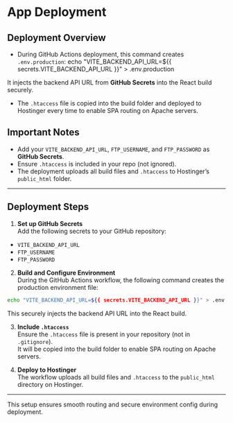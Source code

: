 # App Deployment

## Deployment Overview

- During GitHub Actions deployment, this command creates `.env.production`:
echo "VITE_BACKEND_API_URL=${{ secrets.VITE_BACKEND_API_URL }}" > .env.production

It injects the backend API URL from **GitHub Secrets** into the React build securely.

- The `.htaccess` file is copied into the build folder and deployed to Hostinger every time to enable SPA routing on Apache servers.

## Important Notes

- Add your `VITE_BACKEND_API_URL`, `FTP_USERNAME`, and `FTP_PASSWORD` as **GitHub Secrets**.
- Ensure `.htaccess` is included in your repo (not ignored).
- The deployment uploads all build files and `.htaccess` to Hostinger’s `public_html` folder.

---

## Deployment Steps

1. **Set up GitHub Secrets**  
  Add the following secrets to your GitHub repository:
  - `VITE_BACKEND_API_URL`
  - `FTP_USERNAME`
  - `FTP_PASSWORD`

2. **Build and Configure Environment**  
  During the GitHub Actions workflow, the following command creates the production environment file:
  ```sh
  echo "VITE_BACKEND_API_URL=${{ secrets.VITE_BACKEND_API_URL }}" > .env.production
  ```
  This securely injects the backend API URL into the React build.

3. **Include `.htaccess`**  
  Ensure the `.htaccess` file is present in your repository (not in `.gitignore`).  
  It will be copied into the build folder to enable SPA routing on Apache servers.

4. **Deploy to Hostinger**  
  The workflow uploads all build files and `.htaccess` to the `public_html` directory on Hostinger.

---


This setup ensures smooth routing and secure environment config during deployment.